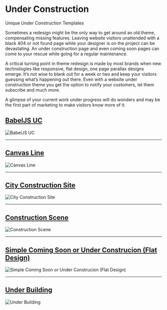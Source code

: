 # Under Construction
Unique Under Construction Templates


Sometimes a redesign might be the only way to get around an old theme, compensating missing features. Leaving website visitors unattended with a black 404 or not found page while your designer is on the project can be devastating. An under construction page and even coming soon pages can come to your rescue while going for a regular maintenance.

A critical turning point in theme redesign is made by most brands when new technologies like responsive, flat design, one page parallax designs emerge. It’s not wise to blank out for a week or two and keep your visitors guessing what’s happening out there. Even with a website under construction theme you get the option to notify your customers, let them subscribe and much more.

A glimpse of your current work under progress will do wonders and may be the first part of marketing to make visitors know more of it.

## [BabelJS UC](https://github.com/ugurcandede/Under-Construction/tree/master/BabelJS%20UC)

![BabelJS UC](https://raw.githubusercontent.com/ugurcandede/Under-Construction/master/BabelJS%20UC/BabelJSUC.PNG)


----------


## [Canvas Line](https://github.com/ugurcandede/Under-Construction/tree/master/Canvas%20line)
![Canvas Line](https://raw.githubusercontent.com/ugurcandede/Under-Construction/master/Canvas%20line/Capture.PNG)


----------


## [City Construction Site](https://github.com/ugurcandede/Under-Construction/tree/master/city-construction-site)

![City Construction Site](https://raw.githubusercontent.com/ugurcandede/Under-Construction/master/city-construction-site/Capture.PNG)


----------


## [Construction Scene](https://github.com/ugurcandede/Under-Construction/tree/master/construction-scene)

![Construction Scene](https://raw.githubusercontent.com/ugurcandede/Under-Construction/master/construction-scene/Capture.PNG)


----------

## [Simple Coming Soon or Under Construcion (Flat Design)](https://github.com/ugurcandede/Under-Construction/tree/master/simple-coming-soon-or-under-construcion-flat-design)

![Simple Coming Soon or Under Construcion (Flat Design)](https://raw.githubusercontent.com/ugurcandede/Under-Construction/master/simple-coming-soon-or-under-construcion-flat-design/Capture.PNG)

----------


## [Under Building](https://github.com/ugurcandede/Under-Construction/tree/master/under%20building)

![Under Building](https://raw.githubusercontent.com/ugurcandede/Under-Construction/master/under%20building/Capture.PNG)
